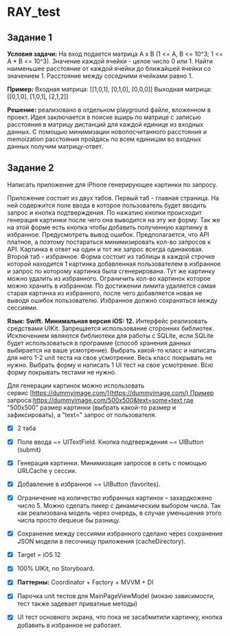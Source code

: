 # RAY_test

## Задание 1

**Условия задачи:** На вход подается матрица A x B (1 <= A, B <= 10^3; 1 <= A * B <= 10^3). Значение каждой ячейки - целое число 0 или 1. Найти наименьшее расстояние от каждой ячейки до ближайшей ячейки со значением 1. Расстояние между соседними ячейками равно 1.

**Пример:** Входная матрица: [[1,0,1], [0,1,0], [0,0,0]] Выходная матрица: [[0,1,0], [1,0,1], [2,1,2]]

**Решение:** реализовано в отдельном playground файле, вложенном в проект. Идея заключается в поиске вширь по матрице с записью расстояния в матрицу дистанций для каждой единице из входных данных. С помощью минимизации новопосчитанного расстояния и memoization расстояния пройдясь по всем единицам во входных данных получим матрицу-ответ.



## Задание 2

Написать приложение для iPhone генерирующее картинки по запросу.

Приложение состоит из двух табов. Первый таб - главная страница. На ней содержится поле ввода в которое пользователь будет вводить запрос и кнопка подтверждения. По нажатию кнопки происходит генерация картинки после чего она выводится на эту же форму. Так же на этой форме есть кнопка чтобы добавить полученную картинку в избранное. Предусмотреть вывод ошибок. Предполагается, что API платное, а поэтому постараться минимизировать кол-во запросов к API. Картинка в ответ на один и тот же запрос всегда одинаковая. Второй таб - избранное. Форма состоит из таблицы в каждой строчке которой находится 1 картинка добавленная пользователем в избранное и запрос по которому картинка была сгенерирована. Тут же картинку можно удалить из избранного. Ограничить кол-во картинок которое можно хранить в избранном. По достижении лимита удаляется самая старая картинка из избранного, после чего добавляется новая не выводя ошибок пользователю. Избранное должно сохраняться между сессиями.

**Язык: Swift.** **Минимальная версия iOS: 12.** Интерфейс реализовать средствами UIKit. Запрещается использование сторонних библиотек. Исключением являются библиотеки для работы с SQLite, если SQLite будет использоваться в программе (способ хранения данных выбирается на ваше усмотрение). Выбрать какой-то класс и написать для него 1-2 unit теста на свое усмотрение. Весь класс покрывать не нужно. Выбрать форму и написать 1 UI тест на свое усмотрение. Всю форму покрывать тестами не нужно.

Для генерации картинок можно использовать сервис [https://dummyimage.com/](https://dummyimage.com/) Пример запроса:https://dummyimage.com/500x500&text=some+text где "500x500" размер картинки (выбрать какой-то размер и зафиксировать), а "text=" запрос от пользователя.



- [x]  2 таба

- [x] Поле ввода ~= UITextField. Кнопка подтверждения ~= UIButton (submit)

- [x] Генерация картинки. Минимизация запросов в сеть с помощью URLCache у сессии.

- [x] Добавление в избранное ~= UIButton (favorites).

- [x] Ограничение на количество избранных картинок – захардкожено число 5. Можно сделать пикер с динамическим выбором числа. Так как реализована модель через очередь, в случае уменьшения этого числа просто dequeue бы разницу.

- [x] Сохранение между сессиями избранного сделано через сохранение JSON модели в песочницу приложения (cacheDirectory).

- [x] Target = iOS 12

- [x] 100% UIKit, no Storyboard.

- [x] **Паттерны:** Coordinator + Factory + MVVM + DI

- [x] Парочка unit тестов для MainPageViewModel (мокаю зависимости, тест также задевает приватные методы)

- [x] UI тест основного экрана, что пока не засабмитили картинку, кнопка добавить в избранное не работает.
